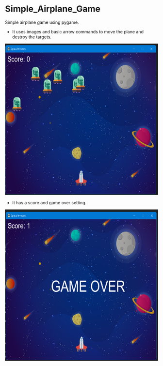 # Simple_Airplane_Game
Simple airplane game using pygame.

* It uses images and basic arrow commands to move the plane and destroy the targets.
<img src="https://github.com/Rafa-77/Simple_Airplane_Game/blob/main/images/SpaceInvadersIntro.png" width="550" height="500">

* It has a score and game over setting.
<img src="https://github.com/Rafa-77/Simple_Airplane_Game/blob/main/images/SpaceInvadersGO.png" width="550" height="500">
